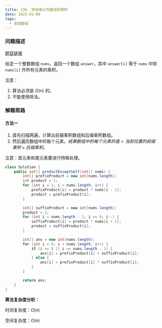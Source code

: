 ```yaml
---
title: 238. 除自身以外数组的乘积
date: 2025-01-09
tags:
  - 前缀数组
---
```


### 问题描述

[题目链接](https://leetcode.cn/problems/product-of-array-except-self/description/)

给定一个整数数组 `nums`，返回一个数组 `answer`，其中 `answer[i]` 等于 `nums` 中除 `nums[i]` 外所有元素的乘积。

注意：
1. 算法必须是 $O(n)$ 的。
2. 不能使用除法。

### 解题思路

#### 方法一

1. 首先扫描两遍，计算出前缀乘积数组和后缀乘积数组。
2. 然后遍历数组中的每个元素，$结果数组中的每个元素的值 = 当前位置的前缀乘积 \times 后缀乘积$。

注意：首元素和尾元素要进行特殊处理。

```java
class Solution {
    public int[] productExceptSelf(int[] nums) {
        int[] prefixProduct = new int[nums.length];
        int product = 1;
        for (int i = 1; i < nums.length; i++) {
            prefixProduct[i] = product * nums[i - 1];
            product = prefixProduct[i];
        }

        int[] suffixProduct = new int[nums.length];
        product = 1;
        for (int i = nums.length - 2; i >= 0; i--) {
            suffixProduct[i] = product * nums[i + 1];
            product = suffixProduct[i];
        }

        int[] ans = new int[nums.length];
        for (int i = 0; i < nums.length; i++) {
            if (i == 0 || i == nums.length - 1) {
                ans[i] = prefixProduct[i] + suffixProduct[i];
            } else {
                ans[i] = prefixProduct[i] * suffixProduct[i];
            }
        }

        return ans;
    }
}
```

**算法复杂度分析：**

时间复杂度：$O(n)$

空间复杂度：$O(n)$

